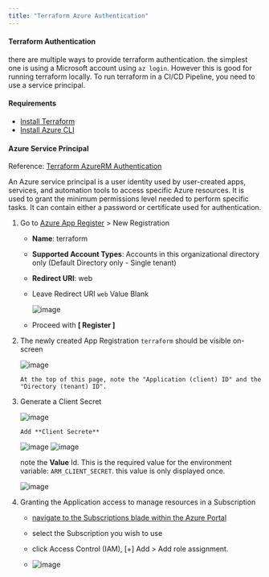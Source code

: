 ```yaml
---
title: "Terraform Azure Authentication"
---
```


#### Terraform Authentication

there are multiple ways to provide terraform authentication. the simplest one is using  a Microsoft account using ```az login```.
However this is good for running terraform locally. To run terraform in a CI/CD Pipeline, you need to use a service principal.

#### Requirements
- [Install Terraform](https://developer.hashicorp.com/terraform/tutorials/aws-get-started/install-cli)
- [Install Azure CLI](https://learn.microsoft.com/en-us/cli/azure/install-azure-cli-linux?pivots=apt)


#### Azure Service Principal

Reference: [Terraform AzureRM Authentication](https://registry.terraform.io/providers/hashicorp/azurerm/latest/docs/guides/service_principal_client_secret#creating-a-service-principal-in-the-azure-portal)

An Azure service principal is a user identity used by user-created apps, services, and automation tools to access specific Azure resources. 
It is used to grant the minimum permissions level needed to perform specific tasks. It can contain either a password or certificate used for authentication.

1. Go to [Azure App Register](https://portal.azure.com/#view/Microsoft_AAD_RegisteredApps/ApplicationsListBlade) > New Registration

    - **Name**: terraform

    - **Supported Account Types**: Accounts in this organizational directory only (Default Directory only - Single tenant)

    - **Redirect URI**: web

    - Leave Redirect URI ```web``` Value Blank

      ![image](https://user-images.githubusercontent.com/40032360/199315117-6e3ad267-f8ad-43d5-89a2-d302b2a96677.png)

    - Proceed with **[ Register ]**

2. The newly created App Registration ```terraform``` should be visible on-screen

      ![image](https://user-images.githubusercontent.com/40032360/199318610-bf58a5b7-4777-4502-82a2-6963aaf80c60.png)

       At the top of this page, note the "Application (client) ID" and the "Directory (tenant) ID".
  
3. Generate a Client Secret

      ![image](https://user-images.githubusercontent.com/40032360/199319697-accf2dfc-e12e-4b03-b4ce-e950d103069e.png)

       Add **Client Secrete**

      ![image](https://user-images.githubusercontent.com/40032360/199319856-72f5893c-8a10-4afa-85c7-45e3b3dccf14.png)
      ![image](https://user-images.githubusercontent.com/40032360/199320032-f8b796c2-00cd-493e-988d-299c602a246c.png)
      
      note the **Value** Id. This is the required value for the environment variable: ```ARM_CLIENT_SECRET```.  this value is only displayed once.

      ![image](https://user-images.githubusercontent.com/40032360/199321282-7b096ee6-822e-42c1-8514-ad02f6357fe0.png)

4. Granting the Application access to manage resources in a Subscription

     - [navigate to the Subscriptions blade within the Azure Portal](https://portal.azure.com/#blade/Microsoft_Azure_Billing/SubscriptionsBlade)
     
     - select the Subscription you wish to use

     - click Access Control (IAM),  [+] Add > Add role assignment.

     - ![image](https://user-images.githubusercontent.com/40032360/199324438-94134dbb-290f-42d3-a8c4-0291f7851139.png)


